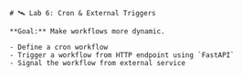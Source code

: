     # 🛰️ Lab 6: Cron & External Triggers

    **Goal:** Make workflows more dynamic.

    - Define a cron workflow
    - Trigger a workflow from HTTP endpoint using `FastAPI`
    - Signal the workflow from external service